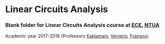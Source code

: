 # Linear Circuits Analysis


### Blank folder for Linear Circuits Analysis course at [ECE](https://www.ece.ntua.gr/en), [NTUA](https://www.ntua.gr/en)
Academic year 2017-2018 (Professors [Kaklamani](https://www.ece.ntua.gr/en/staff/66), [Venieris](https://www.ece.ntua.gr/en/staff/56), [Frangos](https://www.ece.ntua.gr/en/staff/48))